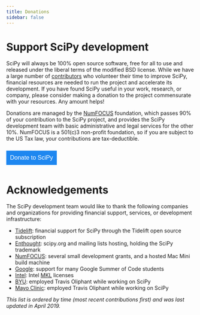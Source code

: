 ```yaml
---
title: Donations
sidebar: false
---
```


# Support SciPy development

SciPy will always be 100% open source software, free for all to use and
released under the liberal terms of the modified BSD license. While we
have a large number of
[contributors](https://github.com/scipy/scipy/blob/master/THANKS.txt)
who volunteer their time to improve SciPy, financial resources are
needed to run the project and accelerate its development. If you have
found SciPy useful in your work, research, or company, please consider
making a donation to the project commensurate with your resources. Any
amount helps!

Donations are managed by the [NumFOCUS](https://numfocus.org)
foundation, which passes 90% of your contribution to the SciPy project,
and provides the SciPy development team with basic administrative and
legal services for the other 10%. NumFOCUS is a 501(c)3 non-profit
foundation, so if you are subject to the US Tax law, your contributions
are tax-deductible.

<div style="display: block; float:center;">
   <a href="https://numfocus.salsalabs.org/donate-to-scipy" target="_blank"
      style="background:#1e87f0;padding:10px;margin:10px 0px;
             text-decoration:none;font-size:12pt;color:#ffffff;
             font-family:Arial,Helvetica,sans-serif;display:inline-block;">
      Donate to SciPy
   </a>
</div>

# Acknowledgements

The SciPy development team would like to thank the following companies
and organizations for providing financial support, services, or
development infrastructure:

-   [Tidelift](https://tidelift.com/subscription/pkg/pypi-scipy?utm_source=pypi-scipy&utm_medium=referral&utm_campaign=readme):
    financial support for SciPy through the Tidelift open source
    subscription
-   [Enthought](https://www.enthought.com): scipy.org and mailing lists
    hosting, holding the SciPy trademark
-   [NumFOCUS](https://numfocus.org): several small development grants,
    and a hosted Mac Mini build machine
-   [Google](https://google.com): support for many Google Summer of Code
    students
-   [Intel](https://www.intel.com): Intel
    [MKL](https://software.intel.com/en-us/intel-mkl/) licenses
-   [BYU](https://www.byu.edu): employed Travis Oliphant while working
    on SciPy
-   [Mayo Clinic](https://www.mayoclinic.org): employed Travis Oliphant
    while working on SciPy

*This list is ordered by time (most recent contributions first) and was
last updated in April 2019.*
